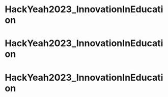 # HackYeah2023_InnovationInEducation
# HackYeah2023_InnovationInEducation
# HackYeah2023_InnovationInEducation
